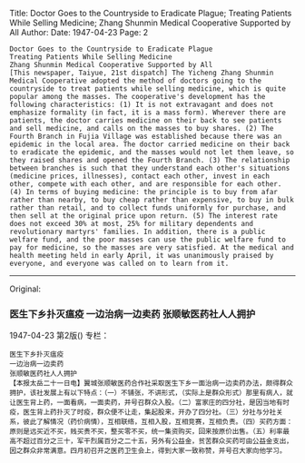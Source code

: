 Title: Doctor Goes to the Countryside to Eradicate Plague; Treating Patients While Selling Medicine; Zhang Shunmin Medical Cooperative Supported by All
Author:
Date: 1947-04-23
Page: 2

    Doctor Goes to the Countryside to Eradicate Plague
    Treating Patients While Selling Medicine
    Zhang Shunmin Medical Cooperative Supported by All
    [This newspaper, Taiyue, 21st dispatch] The Yicheng Zhang Shunmin Medical Cooperative adopted the method of doctors going to the countryside to treat patients while selling medicine, which is quite popular among the masses. The cooperative's development has the following characteristics: (1) It is not extravagant and does not emphasize formality (in fact, it is a mass form). Wherever there are patients, the doctor carries medicine on their back to see patients and sell medicine, and calls on the masses to buy shares. (2) The Fourth Branch in Fujia Village was established because there was an epidemic in the local area. The doctor carried medicine on their back to eradicate the epidemic, and the masses would not let them leave, so they raised shares and opened the Fourth Branch. (3) The relationship between branches is such that they understand each other's situations (medicine prices, illnesses), contact each other, invest in each other, compete with each other, and are responsible for each other. (4) In terms of buying medicine: the principle is to buy from afar rather than nearby, to buy cheap rather than expensive, to buy in bulk rather than retail, and to collect funds uniformly for purchase, and then sell at the original price upon return. (5) The interest rate does not exceed 30% at most, 25% for military dependents and revolutionary martyrs' families. In addition, there is a public welfare fund, and the poor masses can use the public welfare fund to pay for medicine, so the masses are very satisfied. At the medical and health meeting held in early April, it was unanimously praised by everyone, and everyone was called on to learn from it.



<hr /> 

Original: 


### 医生下乡扑灭瘟疫  一边治病一边卖药  张顺敏医药社人人拥护

1947-04-23
第2版()
专栏：

    医生下乡扑灭瘟疫
    一边治病一边卖药
    张顺敏医药社人人拥护
    【本报太岳二十一日电】翼城张顺敏医药合作社采取医生下乡一面治病一边卖药办法，颇得群众拥护，该社发展上有以下特点：（一）不铺张，不讲形式，（实际上是群众形式）那里有病人，就让医生背上药，一面看病，一面卖药，并号召群众入股。（二）富家庄的四分社，是因当地有时疫，医生背上药扑灭了时疫，群众便不让走，集起股来，开办了四分社。（三）分社与分社关系，彼此了解情况（药价病情），互相联络，互相入股，互相竞赛，互相负责。（四）买药方面：原则是远买近不买，贱买贵不买，整买零不买，统一集资购买，回来按原价出售。（五）利率最高不超过百分之三十，军干烈属百分之二十五，另外有公益金，贫苦群众买药可由公益金支出，因之群众非常满意。四月初召开之医药卫生会上，得到大家一致称赞，并号召大家向他学习。
